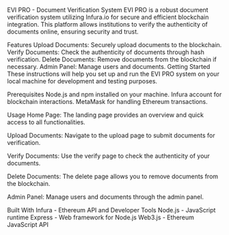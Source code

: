 EVI PRO - Document Verification System
EVI PRO is a robust document verification system utilizing Infura.io for secure and efficient blockchain integration. This platform allows institutions to verify the authenticity of documents online, ensuring security and trust.

Features
Upload Documents: Securely upload documents to the blockchain.
Verify Documents: Check the authenticity of documents through hash verification.
Delete Documents: Remove documents from the blockchain if necessary.
Admin Panel: Manage users and documents.
Getting Started
These instructions will help you set up and run the EVI PRO system on your local machine for development and testing purposes.

Prerequisites
Node.js and npm installed on your machine.
Infura account for blockchain interactions.
MetaMask for handling Ethereum transactions.

Usage
Home Page:
The landing page provides an overview and quick access to all functionalities.

Upload Documents:
Navigate to the upload page to submit documents for verification.


Verify Documents:
Use the verify page to check the authenticity of your documents.


Delete Documents:
The delete page allows you to remove documents from the blockchain.


Admin Panel:
Manage users and documents through the admin panel.


Built With
Infura - Ethereum API and Developer Tools
Node.js - JavaScript runtime
Express - Web framework for Node.js
Web3.js - Ethereum JavaScript API
